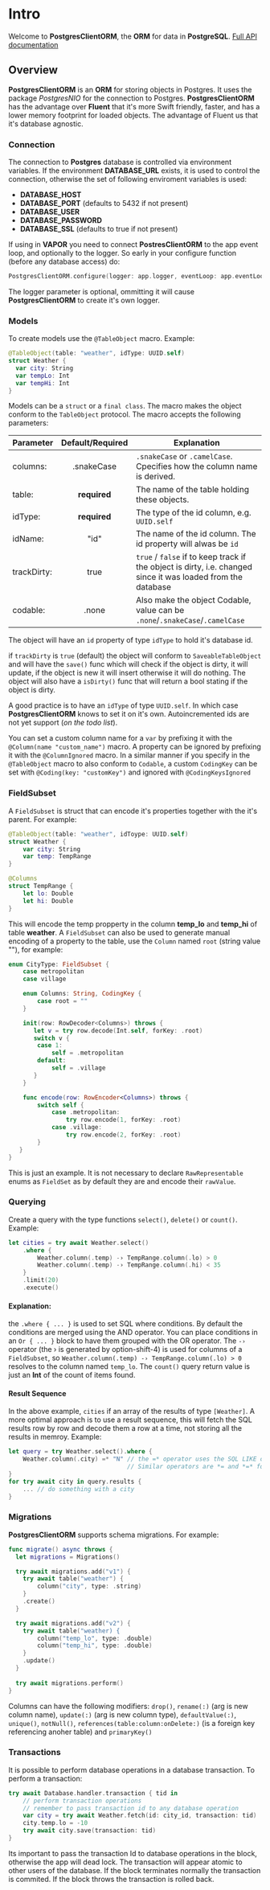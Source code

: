 # Intro

Welcome to **PostgresClientORM**, the **ORM** for data in **PostgreSQL**. [Full API documentation](https://gshaviv.github.io/PostgresClientORM/documentation/postgresclientorm/)

## Overview

**PostgresClientORM** is an **ORM** for storing objects in Postgres. It uses the package *PostgresNIO* for the connection to Postgres. **PostgresClientORM** has the advantage over **Fluent** that it's more Swift friendly, faster, and has a lower memory footprint for loaded objects. The advantage of Fluent us that it's database agnostic.

### Connection

The connection to **Postgres** database is controlled via environment variables. If the environment **DATABASE_URL** exists, it is used to control the connection, otherwise the set of following enviroment variables is used:
- **DATABASE_HOST**
- **DATABASE_PORT** (defaults to 5432 if not present)
- **DATABASE_USER**
- **DATABASE_PASSWORD**
- **DATABASE_SSL** (defaults to true if not present)

If using in **VAPOR** you need to connect **PostresClientORM** to the app event loop, and optionally to the logger. So early in your configure function (before any database access) do:

```swift
PostgresClientORM.configure(logger: app.logger, eventLoop: app.eventLoopGroup.next())
```

The logger parameter is optional, ommitting it will cause **PostgresClientORM** to create it's own logger.

### Models

To create models use the ``@TableObject`` macro. Example:
```Swift
@TableObject(table: "weather", idType: UUID.self)
struct Weather {
  var city: String
  var tempLo: Int
  var tempHi: Int
}
```

Models can be a ``struct`` or a ``final class``. The macro makes the object conform to the ``TableObject`` protocol. The macro accepts the following parameters:

| Parameter | Default/Required | Explanation |
|-----------|:-------:|-------------|
| columns: | .snakeCase | ``.snakeCase`` or ``.camelCase``. Cpecifies how the column name is derived. |
| table: | **required** | The name of the table holding these objects. |
| idType: | **required** | The type of the id column, e.g. ``UUID.self`` |
| idName: | "id" | The name of the id column. The id property will alwas be `id` |
| trackDirty: | true | `true` / `false` if to keep track if the object is dirty, i.e. changed since it was loaded from the database |
| codable: | .none | Also make the object Codable, value can be `.none`/`.snakeCase`/`.camelCase` |

The object will have an `id` property of type `idType` to hold it's database id.

if `trackDirty` is `true` (default) the object will conform to `SaveableTableObject` and will have the `save()` func which will check if the object is dirty, it will update, if the object is new it will insert otherwise it will do nothing. The object will also have a `isDirty()` func that will return a bool stating if the object is dirty.

A good practice is to have an `idType` of type `UUID.self`. In which case **PostgresClientORM** knows to set it on it's own. Autoincremented ids are not yet support (*on the todo list*).

You can set a custom column name for a `var` by prefixing it with the `@Column(name "custom_name")` macro. A property can be ignored by prefixing it with the `@ColumnIgnored` macro. In a similar manner if you specify in the `@TableObject` macro to also conform to `Codable`, a custom `CodingKey` can be set with `@Coding(key: "customKey")` and ignored with `@CodingKeysIgnored`

### FieldSubset

A `FieldSubset` is struct that can encode it's properties together with the it's parent. For example:
```swift
@TableObject(table: "weather", idToype: UUID.self)
struct Weather {
    var city: String
    var temp: TempRange
}

@Columns
struct TempRange {
    let lo: Double
    let hi: Double
}
```

This will encode the temp propperty in the column **temp_lo** and **temp_hi** of table **weather**. A `FieldSubset` can also be used to generate manual encoding of a property to the table, use the `Column` named `root` (string value ""), for example:

```swift
enum CityType: FieldSubset {
    case metropolitan
    case village

    enum Columns: String, CodingKey {
        case root = ""
    }

    init(row: RowDecoder<Columns>) throws {
       let v = try row.decode(Int.self, forKey: .root)
       switch v {
        case 1:
            self = .metropolitan
        default:
            self = .village
       }
    }

    func encode(row: RowEncoder<Columns>) throws {
        switch self {
            case .metropolitan: 
                try row.encode(1, forKey: .root)
            case .village: 
                try row.encode(2, forKey: .root)
        }
   }
}
```

This is just an example. It is not necessary to declare `RawRepresentable` enums as `FieldSet` as by default they are and encode their `rawValue`.

### Querying

Create a query with the type functions `select()`, `delete()` or `count()`. Example:
```swift
let cities = try await Weather.select()
    .where {
        Weather.column(.temp) -› TempRange.column(.lo) > 0
        Weather.column(.temp) -› TempRange.column(.hi) < 35
    }
    .limit(20)
    .execute()
```

#### Explanation:

the `.where { ... }` is used to set SQL where conditions. By default the conditions are merged using the AND operator. You can place conditions in an `Or { ... }` block to have them grouped with the OR operator. The `-›` operator (the › is generated by option-shift-4) is used for columns of a `FieldSubset`, so `Weather.column(.temp) -› TempRange.column(.lo) > 0` resolves to the column named `temp_lo`. The `count()` query return value is just an **Int** of the count of items found.

#### Result Sequence

In the above example, `cities` if an array of the results of type `[Weather]`. A more optimal approach is to use a result sequence, this will fetch the SQL results row by row and decode them a row at a time, not storing all the results in memroy. Example:
```swift
let query = try Weather.select().where {
    Weather.column(.city) =* "N" // the =* operator uses the SQL LIKE operator to find strings with the N prefix. 
                                 // Similar operators are *= and *=* for suffix and contains respectively.
}
for try await city in query.results {
    ... // do something with a city
}
```

### Migrations

**PostgresClientORM** supports schema migrations. For example:
```swift
func migrate() async throws {
  let migrations = Migrations()

  try await migrations.add("v1") {
    try await table("weather") {
        column("city", type: .string)
    }
    .create()
  }

  try await migrations.add("v2") {
    try await table("weather) {
        column("temp_lo", type: .double)
        column("temp_hi", type: .double)
    }
    .update()
  }
  
  try await migrations.perform()
}
```

Columns can have the following modifiers: `drop()`, `rename(:)` (arg is new column name), `update(:)` (arg is new column type), `defaultValue(:)`, `unique()`, `notNull()`, `references(table:column:onDelete:)` (is a foreign key referencing anoher table) and `primaryKey()`

### Transactions

It is possible to perform database operations in a database transaction. To perform a transaction:
```swift
try await Database.handler.transaction { tid in
    // perform transaction operations
    // remember to pass transaction id to any database operation
    var city = try await Weather.fetch(id: city_id, transaction: tid)
    city.temp.lo = -10
    try await city.save(transaction: tid)
}
```

Its important to pass the transaction Id to database operations in the block, otherwise the app will dead lock. The transaction will appear atomic to other users of the database. If the block terminates normally the transaction is commited. If the block throws the transaction is rolled back.
